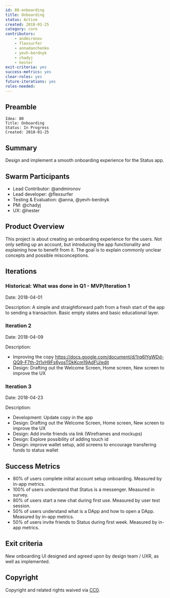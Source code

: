 ```yaml
---
id: 80-onboarding
title: Onboarding
status: Active
created: 2018-01-25
category: core
contributors:
    - andmironov
    - flexsurfer
    - annadanchenko
    - yevh-berdnyk
    - chadyj
    - hester
exit-criteria: yes
success-metrics: yes
clear-roles: yes
future-iterations: yes
roles-needed:
---
```



## Preamble

    Idea: 80
    Title: Onboarding
    Status: In Progress
    Created: 2018-01-25

## Summary
Design and implement a smooth onboarding experience for the Status app. 

## Swarm Participants
- Lead Contributor: @andmironov
- Lead developer: @flexsurfer
- Testing & Evaluation: @anna, @yevh-berdnyk
- PM: @chadyj
- UX: @hester

## Product Overview
This project is about creating an onboarding experience for the users. Not only setting up an account, but introducing the app functionality and explaining how to benefit from it. The goal is to explain commonly unclear concepts and possible misconceptions.

## Iterations

### Historical: What was done in Q1 - MVP/Iteration 1

Date: 2018-04-01

Description: A simple and straightforward path from a fresh start of the app to sending a transaction. Basic empty states and basic educational layer.

### Iteration 2

Date: 2018-04-09

Description: 
- Improving the copy https://docs.google.com/document/d/1rq6lYgWDd-QQ9-F7th-2t1vH9Fs6yosTDkKcm19AdFU/edit
- Design: Drafting out the Welcome Screen, Home screen, New screen to improve the UX

### Iteration 3

Date: 2018-04-23

Description: 
- Development: Update copy in the app
- Design: Drafting out the Welcome Screen, Home screen, New screen to improve the UX
- Design: Add invite friends via link (Wireframes and mockups)
- Design: Explore possibility of adding touch id
- Design: improve wallet setup, add screens to encourage transfering funds to status wallet

## Success Metrics
- 80% of users complete initial account setup onboarding. Measured by in-app metrics.
- 100% of users understand that Status is a messenger. Measured in survey.
- 80% of users start a new chat during first use. Measured by user test session.
- 50% of users understand what is a DApp and how to open a DApp. Measured by in-app metrics.
- 50% of users invite friends to Status during first week. Measured by in-app metrics.

## Exit criteria
New onboarding UI designed and agreed upon by design team / UXR, as well as implemented.

## Copyright
Copyright and related rights waived via [CC0](https://creativecommons.org/publicdomain/zero/1.0/).
